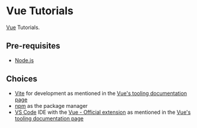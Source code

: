 # Vue Tutorials

[Vue](https://vuejs.org/) Tutorials.

## Pre-requisites

* [Node.js](https://nodejs.org/en)

## Choices

* [Vite](https://vitejs.dev/) for development as mentioned in the [Vue's tooling documentation page](https://vuejs.org/guide/scaling-up/tooling.html#vite)
* [npm](https://nodejs.org/en/learn/getting-started/an-introduction-to-the-npm-package-manager) as the package manager
* [VS Code](https://code.visualstudio.com/) IDE with the [Vue - Official extension](https://marketplace.visualstudio.com/items?itemName=Vue.volar)  as mentioned in the [Vue's tooling documentation page](https://vuejs.org/guide/scaling-up/tooling.html#ide-support)